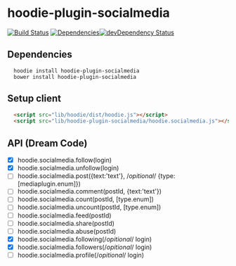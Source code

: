 hoodie-plugin-socialmedia
====================
[![Build Status](https://travis-ci.org/goappes/hoodie-plugin-socialmedia.svg?branch=master)](https://travis-ci.org/goappes/hoodie-plugin-socialmedia) [![Dependencies](https://david-dm.org/goappes/hoodie-plugin-socialmedia.png)](https://david-dm.org/goappes/hoodie-plugin-socialmedia)[![devDependency Status](https://david-dm.org/goappes/hoodie-plugin-socialmedia/dev-status.svg)](https://david-dm.org/goappes/hoodie-plugin-socialmedia#info=devDependencies)

## Dependencies
```shell
  hoodie install hoodie-plugin-socialmedia
  bower install hoodie-plugin-socialmedia
```


## Setup client
```html
  <script src="lib/hoodie/dist/hoodie.js"></script>
  <script src="lib/hoodie-plugin-socialmedia/hoodie.socialmedia.js"></script>
```

## API (Dream Code)
-  [x] hoodie.socialmedia.follow(login)
-  [x] hoodie.socialmedia.unfollow(login)
-  [ ] hoodie.socialmedia.post({text:'text'}, /*opitional*/ {type: [mediaplugin.enum]})
-  [ ] hoodie.socialmedia.comment(postId, {text:'text'})
-  [ ] hoodie.socialmedia.count(postId, [type.enum]) 
-  [ ] hoodie.socialmedia.uncount(postId, [type.enum])
-  [ ] hoodie.socialmedia.feed(postId)
-  [ ] hoodie.socialmedia.share(postId)
-  [ ] hoodie.socialmedia.abuse(postId)
-  [x] hoodie.socialmedia.following(/*opitional*/ login)
-  [x] hoodie.socialmedia.followers(/*opitional*/ login)
-  [ ] hoodie.socialmedia.profile(/*opitional*/ login)

